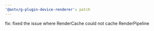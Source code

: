 ```yaml
---
'@antv/g-plugin-device-renderer': patch
---
```


fix: fixed the issue where RenderCache could not cache RenderPipeline

